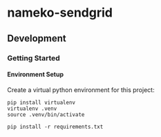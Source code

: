 # nameko-sendgrid

## Development

### Getting Started

#### Environment Setup

Create a virtual python environment for this project:
```
pip install virtualenv
virtualenv .venv
source .venv/bin/activate

pip install -r requirements.txt
```
